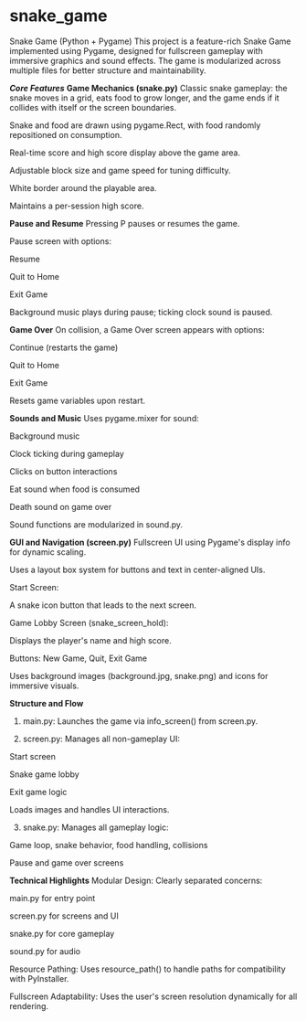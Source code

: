 # snake_game
Snake Game (Python + Pygame) This project is a feature-rich Snake Game implemented using Pygame, designed for fullscreen gameplay with immersive graphics and sound effects. The game is modularized across multiple files for better structure and maintainability.

_**Core Features**_
**Game Mechanics (snake.py)**
Classic snake gameplay: the snake moves in a grid, eats food to grow longer, and the game ends if it collides with itself or the screen boundaries.

Snake and food are drawn using pygame.Rect, with food randomly repositioned on consumption.

Real-time score and high score display above the game area.

Adjustable block size and game speed for tuning difficulty.

White border around the playable area.

Maintains a per-session high score.

**Pause and Resume**
Pressing P pauses or resumes the game.

Pause screen with options:

Resume

Quit to Home

Exit Game

Background music plays during pause; ticking clock sound is paused.

**Game Over**
On collision, a Game Over screen appears with options:

Continue (restarts the game)

Quit to Home

Exit Game

Resets game variables upon restart.

**Sounds and Music**
Uses pygame.mixer for sound:

Background music

Clock ticking during gameplay

Clicks on button interactions

Eat sound when food is consumed

Death sound on game over

Sound functions are modularized in sound.py.

**GUI and Navigation (screen.py)**
Fullscreen UI using Pygame's display info for dynamic scaling.

Uses a layout box system for buttons and text in center-aligned UIs.

Start Screen:

A snake icon button that leads to the next screen.

Game Lobby Screen (snake_screen_hold):

Displays the player's name and high score.

Buttons: New Game, Quit, Exit Game

Uses background images (background.jpg, snake.png) and icons for immersive visuals.

**Structure and Flow**
1. main.py:
Launches the game via info_screen() from screen.py.

2. screen.py:
Manages all non-gameplay UI:

Start screen

Snake game lobby

Exit game logic

Loads images and handles UI interactions.

3. snake.py:
Manages all gameplay logic:

Game loop, snake behavior, food handling, collisions

Pause and game over screens

**Technical Highlights**
Modular Design: Clearly separated concerns:

main.py for entry point

screen.py for screens and UI

snake.py for core gameplay

sound.py for audio

Resource Pathing: Uses resource_path() to handle paths for compatibility with PyInstaller.

Fullscreen Adaptability: Uses the user's screen resolution dynamically for all rendering.
